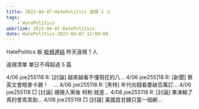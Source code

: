 ```yaml
---
title: 2023-04-07-HatePolitics 違規 1 人
tags:
    - HatePolitics
abbrlink: 2023-04-07-HatePolitics
date: HatePolitics-2023-04-07 12:00:00
---
```

HatePolitics 板 [板規連結](https://www.ptt.cc/bbs/HatePolitics/M.1617115262.A.D60.html)
昨天違規 1 人
<!-- more -->

違規清單
單日不得超過 5 篇

4/06 joe255118 R: [討論] 越來越看不懂現在的八…
4/06 joe255118 R: [新聞] 蔡英文會晤麥卡錫！　…
4/06 joe255118 R: [黑特] 年代向錢看要破百萬訂…
4/06 joe255118 □ [討論] 珊珊入黨後 柯粉:就差…
4/06 joe255118 R: [討論] 果凍輸了真的會乖乖助…
4/06 joe255118 □ [討論] 黃國昌甘願只當一個網…